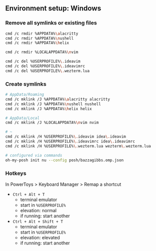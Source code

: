 ## Environment setup: Windows


### Remove all symlinks or existing files

```bash
cmd /c rmdir %APPDATA%\alacritty
cmd /c rmdir %APPDATA%\nushell
cmd /c rmdir %APPDATA%\helix

cmd /c rmdir %LOCALAPPDATA%\nvim

cmd /c del %USERPROFILE%\.ideavim
cmd /c del %USERPROFILE%\.ideavimrc
cmd /c del %USERPROFILE%\.wezterm.lua
```

### Create symlinks

```bash
# AppData/Roaming
cmd /c mklink /J %APPDATA%\alacritty alacritty
cmd /c mklink /J %APPDATA%\nushell nushell
cmd /c mklink /J %APPDATA%\helix helix

# AppData/Local
cmd /c mklink /J %LOCALAPPDATA%\nvim nvim

# ~
cmd /c mklink /H %USERPROFILE%\.ideavim idea\.ideavim
cmd /c mklink /H %USERPROFILE%\.ideavimrc idea\.ideavimrc
cmd /c mklink /H %USERPROFILE%\.wezterm.lua wezterm\.wezterm.lua

# configured via commands
oh-my-posh init nu --config posh/bazzagibbs.omp.json
```

### Hotkeys

In PowerToys > Keyboard Manager > Remap a shortcut

* `Ctrl + Alt + T`
    * terminal emulator
    * start in `%USERPROFILE%`
    * elevation: normal
    * if running: start another
* `Ctrl + Alt + Shift + T`
    * terminal emulator
    * start in `%USERPROFILE%`
    * elevation: elevated
    * if running: start another

